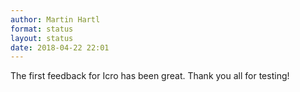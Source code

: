 ```yaml
---
author: Martin Hartl
format: status
layout: status
date: 2018-04-22 22:01
---
```

The first feedback for Icro has been great. Thank you all for testing!